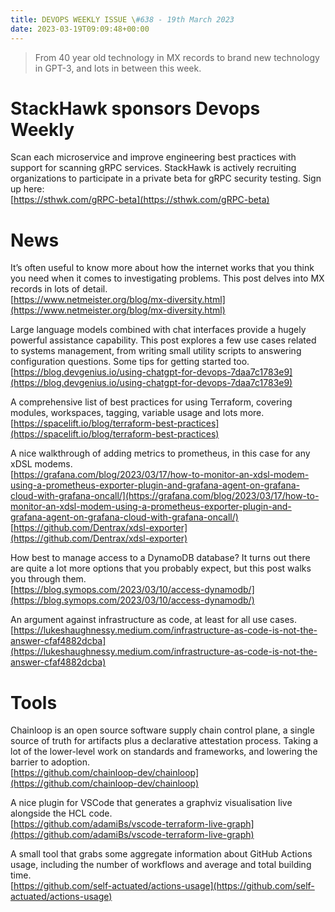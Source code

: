 ```yaml
---
title: DEVOPS WEEKLY ISSUE \#638 - 19th March 2023 
date: 2023-03-19T09:09:48+00:00
---
```


>From 40 year old technology in MX records to brand new technology in GPT-3, and lots in between this week.


StackHawk sponsors Devops Weekly
============================

Scan each microservice and improve engineering best practices with support for scanning gRPC services. StackHawk is actively recruiting organizations to participate in a private beta for gRPC security testing. Sign up here:
<br>[https://sthwk.com/gRPC-beta](https://sthwk.com/gRPC-beta)


News
====

It’s often useful to know more about how the internet works that you think you need when it comes to investigating problems. This post delves into MX records in lots of detail.
<br>[https://www.netmeister.org/blog/mx-diversity.html](https://www.netmeister.org/blog/mx-diversity.html)


Large language models combined with chat interfaces provide a hugely powerful assistance capability. This post explores a few use cases related to systems management, from writing small utility scripts to answering configuration questions. Some tips for getting started too.
<br>[https://blog.devgenius.io/using-chatgpt-for-devops-7daa7c1783e9](https://blog.devgenius.io/using-chatgpt-for-devops-7daa7c1783e9)


A comprehensive list of best practices for using Terraform, covering modules, workspaces, tagging, variable usage and lots more.
<br>[https://spacelift.io/blog/terraform-best-practices](https://spacelift.io/blog/terraform-best-practices)


A nice walkthrough of adding metrics to prometheus, in this case for any xDSL modems.
<br>[https://grafana.com/blog/2023/03/17/how-to-monitor-an-xdsl-modem-using-a-prometheus-exporter-plugin-and-grafana-agent-on-grafana-cloud-with-grafana-oncall/](https://grafana.com/blog/2023/03/17/how-to-monitor-an-xdsl-modem-using-a-prometheus-exporter-plugin-and-grafana-agent-on-grafana-cloud-with-grafana-oncall/)
<br>[https://github.com/Dentrax/xdsl-exporter](https://github.com/Dentrax/xdsl-exporter)


How best to manage access to a DynamoDB database? It turns out there are quite a lot more options that you probably expect, but this post walks you through them.
<br>[https://blog.symops.com/2023/03/10/access-dynamodb/](https://blog.symops.com/2023/03/10/access-dynamodb/)


An argument against infrastructure as code, at least for all use cases.
<br>[https://lukeshaughnessy.medium.com/infrastructure-as-code-is-not-the-answer-cfaf4882dcba](https://lukeshaughnessy.medium.com/infrastructure-as-code-is-not-the-answer-cfaf4882dcba)


Tools
=====

Chainloop is an open source software supply chain control plane, a single source of truth for artifacts plus a declarative attestation process. Taking a lot of the lower-level work on standards and frameworks, and lowering the barrier to adoption.
<br>[https://github.com/chainloop-dev/chainloop](https://github.com/chainloop-dev/chainloop)


A nice plugin for VSCode that generates a graphviz visualisation live alongside the HCL code.
<br>[https://github.com/adamiBs/vscode-terraform-live-graph](https://github.com/adamiBs/vscode-terraform-live-graph)


A small tool that grabs some aggregate information about GitHub Actions usage, including the number of workflows and average and total building time.
<br>[https://github.com/self-actuated/actions-usage](https://github.com/self-actuated/actions-usage)





